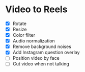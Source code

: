 # Video to Reels

- [x] Rotate
- [x] Resize
- [x] Color filter
- [x] Audio normalization
- [x] Remove background noises
- [x] Add Instagram question overlay
- [ ] Position video by face
- [ ] Cut video when not talking